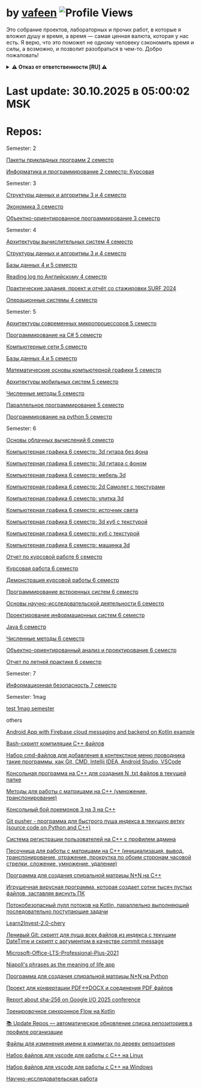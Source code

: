 # by [vafeen](https://github.com/vafeen) ![Profile Views](https://komarev.com/ghpvc/?username=vafeenLab&label=Profile%20views&color=0e75b6&style=flat)

Это собрание проектов, лабораторных и прочих работ, в которые я вложил душу и время, а время — самая ценная валюта, которая у нас есть. Я верю, что это поможет не одному человеку сэкономить время и силы, а возможно, и позволит разобраться в чем-то. Добро пожаловать!

<details>
<summary><b>⚠️ Отказ от ответственности [RU] ⚠️</b></summary>

## 1. Отсутствие гарантий
Все материалы в репозиториях данной организации предоставляются **"КАК ЕСТЬ"** без каких-либо гарантий. Автор не дает никаких заверений относительно:
- Полноты, точности или надежности материалов данной организации
- Пригодности для каких-либо конкретных целей
- Отсутствия ошибок или дефектов

## 2. Ограничение ответственности
**Автор не несет ответственности** за:
- Прямые, косвенные, случайные или последующие убытки
- Потерю данных, прибыли или бизнес-возможностей
- Проблемы с безопасностью или сбои систем возникшие в результате использования этих материалов
- Иные проблемы от использования материалов данной организации

## 3. Ваша ответственность
Используя эти материалы, вы соглашаетесь:
- Проводить собственные проверки безопасности и тестирование
- Принимать на себя все риски, связанные с использованием
- Нести полную ответственность за любые последствия

## 4. Условия лицензии
Весь код распространяется под лицензией Apache 2.0, если в конкретном репозитории не указана другая.

![Disclaimer](https://img.shields.io/badge/❗-Отказ_от_ответственности-critical)
![No Liability](https://img.shields.io/badge/🚫-Нет_ответственности-red)
![Use Carefully](https://img.shields.io/badge/⚠️-Используйте_осторожно-yellow)

> Последнее обновление: 09.06.2025
</details>


# Last update: 30.10.2025 в 05:00:02 MSK

# Repos:

Semester: 2

[Пакеты прикладных программ 2 семестр](https://github.com/vafeenLab/application-software-packages_2-semester)

[Информатика и программирование 2 семестр: Курсовая](https://github.com/vafeenLab/computer-science-and-programming_2-semester)

Semester: 3

[Структуры данных и алгоритмы 3 и 4 семестр](https://github.com/vafeenLab/data-structures-and-algorithms_3-4-semester)

[Экономика 3 семестр](https://github.com/vafeenLab/economy-presentation_3-semester)

[Объектно-ориентированное программирование 3 семестр](https://github.com/vafeenLab/OOP_3-semester)

Semester: 4

[Архитектуры вычислительных систем 4 семестр](https://github.com/vafeenLab/architecture-of-computing-systems_4-semester)

[Структуры данных и алгоритмы 3 и 4 семестр](https://github.com/vafeenLab/data-structures-and-algorithms_3-4-semester)

[Базы данных 4 и 5 семестр](https://github.com/vafeenLab/db_4-5-semester)

[Reading log по Английскому 4 семестр](https://github.com/vafeenLab/english-reading-log_4-semester)

[Практические задания, проект и отчёт со стажировки SURF 2024](https://github.com/vafeenLab/internship-surf_4-semester)

[Операционные системы 4 семестр](https://github.com/vafeenLab/OS_4-semester)

Semester: 5

[Архитектуры современных микропроцессоров 5 семестр](https://github.com/vafeenLab/architecture-of-modern-microprocessors_5-semester)

[Программирование на C# 5 семестр](https://github.com/vafeenLab/c-sharp_5-semester)

[Компьютерные сети 5 семестр](https://github.com/vafeenLab/computer-networks_5-semester)

[Базы данных 4 и 5 семестр](https://github.com/vafeenLab/db_4-5-semester)

[Математические основы компьютерной графики 5 семестр](https://github.com/vafeenLab/mathematical-foundations-of-computer-graphics_5-semester)

[Архитектуры мобильных систем 5 семестр](https://github.com/vafeenLab/mobile-device-architectures_5-semester)

[Численные методы 5 семестр](https://github.com/vafeenLab/numerical-methods_5-semester)

[Параллельное программирование 5 семестр](https://github.com/vafeenLab/parallel-programming_5-semester)

[Программирование на python 5 семестр](https://github.com/vafeenLab/python_5-semester)

Semester: 6

[Основы облачных вычислений 6 семестр](https://github.com/vafeenLab/cloud-computing-basics_6-semester)

[Компьютерная графика 6 семестр: 3d гитара без фона](https://github.com/vafeenLab/computer-graphics-guitar-without-background_6-semester)

[Компьютерная графика 6 семестр: 3d гитара с фоном](https://github.com/vafeenLab/computer-graphics-guitar_6-semester)

[Компьютерная графика 6 семестр: мебель 3d](https://github.com/vafeenLab/computer-graphics-mebel_6-semester)

[Компьютерная графика 6 семестр: 2d Самолет с текстурами](https://github.com/vafeenLab/computer-graphics-plane_6-semester)

[Компьютерная графика 6 семестр: улитка 3d](https://github.com/vafeenLab/computer-graphics-snail_6-semester)

[Компьютерная графика 6 семестр: источник света](https://github.com/vafeenLab/computer-graphics-spotlight_6-semester)

[Компьютерная графика 6 семестр: 3d куб с текстурой](https://github.com/vafeenLab/computer-graphics-texture-cube_6-semester)

[Компьютерная графика 6 семестр: куб с текстурой](https://github.com/vafeenLab/computer-graphics-texture-square_6-semester)

[Компьютерная графика 6 семестр: машинка 3d](https://github.com/vafeenLab/computer-graphics-truck_6-semester)

[Отчет по курсовой работе 6 семестр](https://github.com/vafeenLab/coursework-report_6-semester)

[Курсовая работа 6 семестр](https://github.com/vafeenLab/Coursework_6-semester)

[Демонстрация курсовой работы 6 семестр](https://github.com/vafeenLab/demo-coursework_6-semester)

[Программирование встроенных систем 6 семестр](https://github.com/vafeenLab/embedded-System-programming_6-semester)

[Основы научно-исследовательской деятельности 6 семестр](https://github.com/vafeenLab/fundamentals-of-scientific-research-activities_6-semester)

[Проектирование информационных систем 6 семестр](https://github.com/vafeenLab/information-systems-design_6-semester)

[Java 6 семестр](https://github.com/vafeenLab/java_6-semester)

[Численные методы 6 семестр](https://github.com/vafeenLab/numerical-methods_6-semester)

[Объектно-ориентированный анализ и проектирование 6 семестр](https://github.com/vafeenLab/object-oriented-analysis-and-design_6-semester)

[Отчет по летней практике 6 семестр](https://github.com/vafeenLab/summer-practice_6-semester)

Semester: 7

[Информационная безопасность 7 семестр](https://github.com/vafeenLab/information-security_7-semester)

Semester: 1mag

[test 1mag semester](https://github.com/vafeenLab/test_1mag-semester)

others

[Android App with Firebase cloud messaging and backend on Kotlin example](https://github.com/vafeenLab/Android-FCM-with-Kotlin-Backend-example)

[Bash-скрипт компиляции С++ файлов](https://github.com/vafeenLab/bash-cpp-compiler)

[Набор cmd-файлов для добавления в контекстное меню проводника такие программы, как Git, CMD, Intellij IDEA, Android Studio, VSCode](https://github.com/vafeenLab/cmd-install)

[Консольная программа на C++ для создания N .txt файлов в текущей папке](https://github.com/vafeenLab/cpp-file-creator)

[Методы для работы с матрицами на С++ (умножение, транспонирование)](https://github.com/vafeenLab/cpp-methods-for-matrix)

[Консольный бой покемонов 3 на 3 на С++](https://github.com/vafeenLab/cpp-pockemon-fights)

[Git pusher - программа для быстрого пуша индекса в текущую ветку (source code on Python and C++)](https://github.com/vafeenLab/cpp-py-gitpusher)

[Система регистрации пользователей на С++ с профилем админа](https://github.com/vafeenLab/cpp-registratrion-system)

[Песочница для работы с матрицами на С++ (инициализация, вывод, транспонирование, отражение, прокрутка по обоим сторонам часовой стрелки, сложение, умножение, удаление)](https://github.com/vafeenLab/cpp-sandbox-matrix-calculator)

[Программа для создания спиральной матрицы N*N на C++](https://github.com/vafeenLab/cpp-spiral)

[Игрушечная вирусная программа, которая создает сотни тысяч пустых файлов, заставляя виснуть ПК](https://github.com/vafeenLab/cpp-virus-filecreator)

[Потокобезопасный пулл потоков на Kotlin, параллельно выполняющий последовательно поступающие задачи](https://github.com/vafeenLab/kotlin-threads)

[Learn2Invest-2.0-chery](https://github.com/vafeenLab/learn2Invest-2.0-chery)

[Ленивый Git: скрипт для пуша всех файлов из индекса с текущим DateTime и скрипт с аргументом в качестве commit message](https://github.com/vafeenLab/linux-git-pusher)

[Microsoft-Office-LTS-Professional-Plus-2021](https://github.com/vafeenLab/Microsoft-Office-LTS-Professional-Plus-2021)

[Niapoll's phrases as the meaning of life app](https://github.com/vafeenLab/niapolls-phrases-as-the-meaning-of-life)

[Программа для создания спиральной матрицы N*N на Python](https://github.com/vafeenLab/py-spiral)

[Проект для конвертации PDF<->DOCX и соединения PDF файлов](https://github.com/vafeenLab/python-pdf-helpers)

[Report about sha-256 on Google I/O 2025 conference](https://github.com/vafeenLab/SHA256-report-for-Google-IO-2025)

[Тренировочное синхронное Flow на Kotlin](https://github.com/vafeenLab/SynchronousFlowKt)

[📚 Update Repos — автоматическое обновление списка репозиториев в профиле организации](https://github.com/vafeenLab/update-repos-kotlin)

[Файлы для изменения имени в коммитах по дереву репозитория](https://github.com/vafeenLab/updating-name-in-commits)

[Набор файлов для vscode для работы с С++ на Linux](https://github.com/vafeenLab/vscode-for-cpp-linux)

[Набор файлов для vscode для работы с С++ на Windows](https://github.com/vafeenLab/vscode-for-cpp-windows)

[Научно-исследовательская работа](https://github.com/vafeenLab/VSU-scientific-activities)

